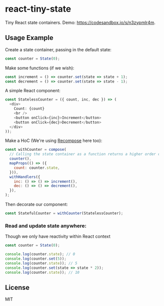 # react-tiny-state

Tiny React state containers. Demo: https://codesandbox.io/s/n3zypmlr4m.

## Usage Example

Create a state container, passing in the default state:

```js
const counter = State(0);
```

Make some functions (if we wish):

```js
const increment = () => counter.set(state => state + 1);
const decrement = () => counter.set(state => state - 1);
```

A simple React component:

```js
const StatelessCounter = ({ count, inc, dec }) => (
  <div>
    Count: {count}
    <br />
    <button onClick={inc}>Increment</button>
    <button onClick={dec}>Decrement</button>
  </div>
));
```

Make a HoC (We're using [Recompose](https://github.com/acdlite/recompose) here too):

```js
const withCounter = compose(
  // Calling the state container as a function returns a higher order component:
  counter(),
  mapProps(() => ({
    count: counter.state,
  })),
  withHandlers({
    inc: () => () => increment(),
    dec: () => () => decrement(),
  }),
);
```

Then decorate our component:

```js
const StatefulCounter = withCounter(StatelessCounter);
```

### Read and update state anywhere:

Though we only have reactivity within React context

```js
const counter = State(0);

console.log(counter.state); // 0
console.log(counter.set(5));
console.log(counter.state)); // 5
console.log(counter.set(state => state * 2));
console.log(counter.state)); // 10
```

## License

MIT
